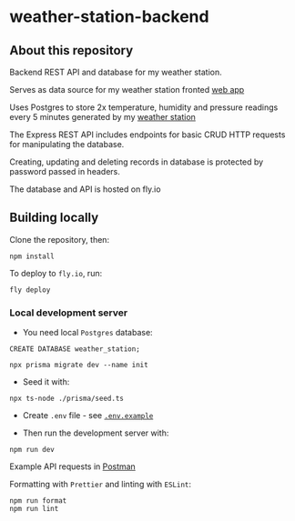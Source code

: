 # weather-station-backend

## About this repository

Backend REST API and database for my weather station.

Serves as data source for my weather station fronted [web app](https://github.com/Bladesheng/weather-station-frontend)

Uses Postgres to store 2x temperature, humidity and pressure readings every 5 minutes generated by my [weather station](https://github.com/Bladesheng/weather-station-V1)

The Express REST API includes endpoints for basic CRUD HTTP requests for manipulating the database.

Creating, updating and deleting records in database is protected by password passed in headers.

The database and API is hosted on fly.io

## Building locally

Clone the repository, then:

```
npm install
```

To deploy to `fly.io`, run:

```
fly deploy
```

### Local development server

- You need local `Postgres` database:

```
CREATE DATABASE weather_station;

npx prisma migrate dev --name init
```

- Seed it with:

```
npx ts-node ./prisma/seed.ts
```

- Create `.env` file - see [`.env.example`](https://github.com/Bladesheng/weather-station-backend/blob/main/.env.example)

- Then run the development server with:

```
npm run dev
```

Example API requests in [Postman](https://www.postman.com/telecoms-operator-36486599/workspace/weather-station/request/24296961-8ced04cb-946c-4b14-909f-a094c9b36d4f)

Formatting with `Prettier` and linting with `ESLint`:

```
npm run format
npm run lint
```
